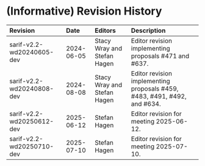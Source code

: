 <!--
---
toc:
  auto: false
  label: (Informative) Revision History
  enumerate: Appendix L.
---
-->
# (Informative) Revision History

| Revision                  | Date       | Editors                     | Description                                                              |
|:--------------------------|:-----------|:----------------------------|:-------------------------------------------------------------------------|
| sarif-v2.2-wd20240605-dev | 2024-06-05 | Stacy Wray and Stefan Hagen | Editor revision implementing proposals #471 and #637.                    |
| sarif-v2.2-wd20240808-dev | 2024-08-08 | Stacy Wray and Stefan Hagen | Editor revision implementing proposals #459, #483, #491, #492, and #634. |
| sarif-v2.2-wd20250612-dev | 2025-06-12 | Stefan Hagen                | Editor revision for meeting 2025-06-12.                                  |
| sarif-v2.2-wd20250710-dev | 2025-07-10 | Stefan Hagen                | Editor revision for meeting 2025-07-10.                                  |
